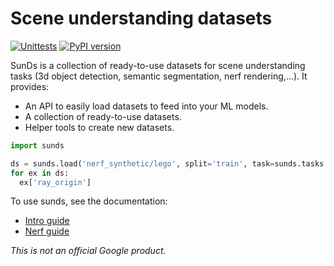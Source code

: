 # Scene understanding datasets

[![Unittests](https://github.com/google-research/sunds/actions/workflows/pytest.yml/badge.svg)](https://github.com/google-research/sunds/actions/workflows/pytest.yml)
[![PyPI version](https://badge.fury.io/py/sunds.svg)](https://badge.fury.io/py/sunds)

SunDs is a collection of ready-to-use datasets for scene understanding tasks (3d
object detection, semantic segmentation, nerf rendering,...). It provides:

*   An API to easily load datasets to feed into your ML models.
*   A collection of ready-to-use datasets.
*   Helper tools to create new datasets.

```python
import sunds

ds = sunds.load('nerf_synthetic/lego', split='train', task=sunds.tasks.Nerf())
for ex in ds:
  ex['ray_origin']
```

To use sunds, see the documentation:

*  [Intro guide](https://github.com/google-research/sunds/blob/master/docs/intro.md)
*  [Nerf guide](https://github.com/google-research/sunds/blob/master/docs/nerf.md)

*This is not an official Google product.*
